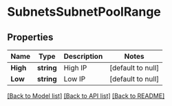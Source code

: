 # SubnetsSubnetPoolRange

## Properties
Name | Type | Description | Notes
------------ | ------------- | ------------- | -------------
**High** | **string** | High IP | [default to null]
**Low** | **string** | Low IP | [default to null]

[[Back to Model list]](../README.md#documentation-for-models) [[Back to API list]](../README.md#documentation-for-api-endpoints) [[Back to README]](../README.md)


